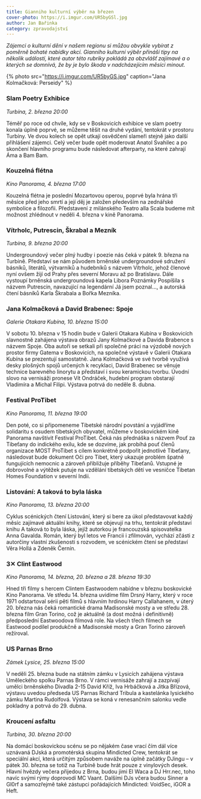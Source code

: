 ```yaml
---
title: Gianniho kulturní výběr na březen
cover-photo: https://i.imgur.com/UR5byGSl.jpg
author: Jan Bařinka
category: zpravodajství
---
```


*Zájemci o kulturní dění v našem regionu si můžou obvykle vybírat z poměrně bohaté nabídky akcí. Gianniho kulturní výběr přináší tipy na několik událostí, které autor této rubriky pokládá za obzvlášť zajímavé a o kterých se domnívá, že by je bylo škoda v nadcházejícím měsíci minout.*

{% photo src="https://i.imgur.com/UR5byGS.jpg" caption="Jana Kolmačková: Perseidy" %}

### Slam Poetry Exhibice

*Turbína, 2. března 20:00*

Téměř po roce od chvíle, kdy se v Boskovicích exhibice ve slam poetry konala úplně poprvé, se můžeme těšit na druhé vydání, tentokrát v prostoru Turbíny. Ve dvou kolech se opět utkají osvědčení slameři stejně jako další přihlášení zájemci. Celý večer bude opět moderovat Anatol Svahilec a po skončení hlavního programu bude následovat afterparty, na které zahrají Áma a Bam Bam.

### Kouzelná flétna

*Kino Panorama, 4. března 17:00*

Kouzelná flétna je poslední Mozartovou operou, poprvé byla hrána tři měsíce před jeho smrtí a její děj je založen především na zednářské symbolice a filozofii. Představení z milánského Teatro alla Scala budeme mít možnost zhlédnout v neděli 4. března v kině Panorama.

### Vítrholc, Putrescin, Škrabal a Mezník

*Turbína, 9. března 20:00*

Undergroundový večer plný hudby i poezie nás čeká v pátek 9. března na Turbíně. Představí se nám původem brněnské undergroundové sdružení básníků, literátů, výtvarníků a hudebníků s názvem Vítrholc, jehož členové nyní ovšem žijí od Prahy přes severní Moravu až po Bratislavu. Dále vystoupí brněnská undergroundová kapela Libora Poznámky Pospíšila s názvem Putrescin, navazující na legendární Já jsem poznal…, a autorská čtení básníků Karla Škrabala a Bořka Mezníka.

### Jana Kolmačková a David Brabenec: Spoje

*Galerie Otakara Kubína, 10. března 15:00*

V sobotu 10. března v 15 hodin bude v Galerii Otakara Kubína v Boskovicích slavnostně zahájena výstava obrazů Jany Kolmačkové a Davida Brabence s názvem Spoje. Oba autoři se setkali při společné práci na výzdobě nových prostor firmy Gatema v Boskovicích, na společné výstavě v Galerii Otakara Kubína se prezentují samostatně. Jana Kolmačková ve své tvorbě využívá desky plošných spojů určených k recyklaci, David Brabenec se věnuje technice barevného linorytu a představí i svou keramickou tvorbu. Úvodní slovo na vernisáži pronese Vít Ondráček, hudební program obstarají Vladimíra a Michal Filipi. Výstava potrvá do neděle 8. dubna.

### Festival ProTibet

*Kino Panorama, 11. března 19:00*

Den poté, co si připomeneme Tibetské národní povstání a vyjádříme solidaritu s osudem tibetských obyvatel, můžeme v boskovickém kině Panorama navštívit Festival ProTibet. Čeká nás přednáška s názvem Pouť za Tibeťany do indického exilu, kde se dozvíme, jak probíhá pouť členů organizace MOST ProTibet s cílem konkrétně podpořit jednotlivé Tibeťany, následovat bude dokument Oči pro Tibet, který ukazuje problém špatně fungujících nemocnic a zároveň přibližuje příběhy Tibeťanů. Vstupné je dobrovolné a výtěžek putuje na vzdělání tibetských dětí ve vesničce Tibetan Homes Foundation v severní Indii.

### Listování: A taková to byla láska

*Kino Panorama, 13. března 20:00*

Cyklus scénických čtení Listování, který si bere za úkol představovat každý měsíc zajímavé aktuální knihy, které se objevují na trhu, tentokrát představí knihu A taková to byla láska, jejíž autorkou je francouzská spisovatelka Anna Gavalda. Román, který byl letos ve Francii i zfilmován, vychází zčásti z autorčiny vlastní zkušenosti s rozvodem, ve scénickém čtení se představí Věra Hollá a Zdeněk Černín.

### 3✕ Clint Eastwood

*Kino Panorama, 14. března, 20. března a 28. března 19:30*

Hned tři filmy s hercem Clintem Eastwoodem nabídne v březnu boskovické Kino Panorama. Ve středu 14. března uvidíme film Drsný Harry, který v roce 1971 odstartoval sérii pěti filmů s hlavním hrdinou Harry Callahanem, v úterý 20. března nás čeká romantické drama Madisonské mosty a ve středu 28. března film Gran Torino, což je aktuálně (a dost možná i definitivně) předposlední Eastwoodova filmová role. Na všech třech filmech se Eastwood podílel produkčně a Madisonské mosty a Gran Torino zároveň režíroval.

### US Parnas Brno

*Zámek Lysice, 25. března 15:00*

V neděli 25. března bude na státním zámku v Lysicích zahájena výstava Uměleckého spolku Parnas Brno. V rámci vernisáže zahrají a zazpívají umělci brněnského Divadla 2-15 David Kříž, Iva Hrbáčková a Jitka Břízová, výstavu uvedou předseda US Parnas Richard Tribula a kastelánka lysického zámku Martina Rudolfová. Výstava se koná v renesančním salonku vedle pokladny a potrvá do 29. dubna.

### Kroucení asfaltu

*Turbína, 30. března 20:00*

Na domácí boskovickou scénu se po nějakém čase vrací čím dál více uznávaná DJská a promotérská skupina Mindicted Crew, tentokrát se speciální akcí, která určitým způsobem naváže na úplně začátky DJingu – v pátek 30. března se totiž na Turbíně bude hrát pouze z vinylových desek. Hlavní hvězdy večera přijedou z Brna, budou jimi El Waca a DJ Hrr.nec, toho navíc svými rýmy doprovodí MC Vaant. Dalšími DJs včera budou Sinner a Gl0rf a samozřejmě také zástupci pořádajících Mindicted: VoidSec, iGOR a Heft.
